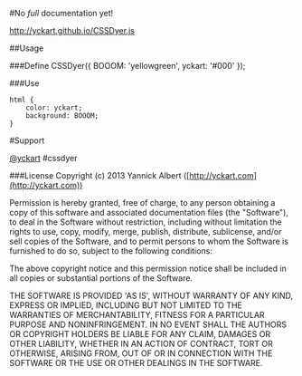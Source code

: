 #No *full* documentation yet!

http://yckart.github.io/CSSDyer.js

##Usage

###Define
    CSSDyer({
        BOOOM: 'yellowgreen',
        yckart: '#000'
    });

###Use

    html {
        color: yckart;
        background: BOOOM;
    }


#Support

[@yckart](http://twitter.com/yckart/) #cssdyer


###License
Copyright (c) 2013 Yannick Albert ([http://yckart.com](http://yckart.com))

Permission is hereby granted, free of charge, to any person obtaining a copy of this software and associated documentation files (the "Software"), to deal in the Software without restriction, including without limitation the rights to use, copy, modify, merge, publish, distribute, sublicense, and/or sell copies of the Software, and to permit persons to whom the Software is furnished to do so, subject to the following conditions:

The above copyright notice and this permission notice shall be included in all copies or substantial portions of the Software.

THE SOFTWARE IS PROVIDED 'AS IS', WITHOUT WARRANTY OF ANY KIND, EXPRESS OR IMPLIED, INCLUDING BUT NOT LIMITED TO THE WARRANTIES OF MERCHANTABILITY, FITNESS FOR A PARTICULAR PURPOSE AND NONINFRINGEMENT. IN NO EVENT SHALL THE AUTHORS OR COPYRIGHT HOLDERS BE LIABLE FOR ANY CLAIM, DAMAGES OR OTHER LIABILITY, WHETHER IN AN ACTION OF CONTRACT, TORT OR OTHERWISE, ARISING FROM, OUT OF OR IN CONNECTION WITH THE SOFTWARE OR THE USE OR OTHER DEALINGS IN THE SOFTWARE.